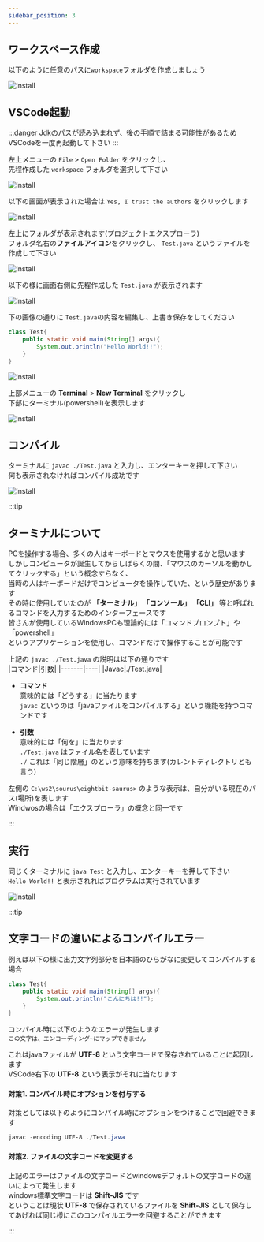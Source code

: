```yaml
---
sidebar_position: 3
---
```


## ワークスペース作成

以下のように任意のパスに`workspace`フォルダを作成しましょう  

![install](./img/javasample/vscode9.png)

## VSCode起動

:::danger
Jdkのパスが読み込まれず、後の手順で詰まる可能性があるためVSCodeを一度再起動して下さい
:::

左上メニューの `File` > `Open Folder` をクリックし、  
先程作成した `workspace` フォルダを選択して下さい  

![install](./img/javasample/vscode10.png)

以下の画面が表示された場合は `Yes, I trust the authors` をクリックします  

![install](./img/javasample/vscode11.png)

左上にフォルダが表示されます(プロジェクトエクスプローラ)  
フォルダ名右の**ファイルアイコン**をクリックし、 `Test.java` というファイルを作成して下さい

![install](./img/javasample/vscode12.png)

以下の様に画面右側に先程作成した `Test.java` が表示されます  


![install](./img/javasample/vscode13.png)

下の画像の通りに `Test.java`の内容を編集し、上書き保存をしてください

```Java showLineNumbers
class Test{
    public static void main(String[] args){
        System.out.println("Hello World!!");
    }
}
```

![install](./img/javasample/vscode14.png)

上部メニューの **Terminal** > **New Terminal** をクリックし  
下部にターミナル(powershell)を表示します

![install](./img/javasample/vscode15.png)

## コンパイル

ターミナルに `javac ./Test.java` と入力し、エンターキーを押して下さい  
何も表示されなければコンパイル成功です

![install](./img/javasample/vscode16.png)

:::tip
## ターミナルについて
PCを操作する場合、多くの人はキーボードとマウスを使用するかと思います  
しかしコンピュータが誕生してからしばらくの間、「マウスのカーソルを動かしてクリックする」という概念すらなく、  
当時の人はキーボードだけでコンピュータを操作していた、という歴史があります  
その時に使用していたのが **「ターミナル」 「コンソール」 「CLI」** 等と呼ばれるコマンドを入力するためのインターフェースです  
皆さんが使用しているWindowsPCも理論的には「コマンドプロンプト」や「powershell」  
というアプリケーションを使用し、コマンドだけで操作することが可能です  


上記の `javac ./Test.java` の説明は以下の通りです  
|コマンド|引数|
|-------|----|
|Javac|./Test.java|

- **コマンド**  
意味的には「どうする」に当たります  
`javac` というのは「javaファイルをコンパイルする」という機能を持つコマンドです

- **引数**  
意味的には「何を」に当たります  
`./Test.java` はファイル名を表しています  
`./` これは「同じ階層」のという意味を持ちます(カレントディレクトリとも言う)

左側の `C:\ws2\sourus\eightbit-saurus>` のような表示は、自分がいる現在のパス(場所)を表します  
Windwosの場合は「エクスプローラ」の概念と同一です  

:::

## 実行

同じくターミナルに `java Test` と入力し、エンターキーを押して下さい  
`Hello World!!` と表示されればプログラムは実行されています

![install](./img/javasample/vscode17.png)



:::tip

## 文字コードの違いによるコンパイルエラー

例えば以下の様に出力文字列部分を日本語のひらがなに変更してコンパイルする場合

```Java showLineNumbers
class Test{
    public static void main(String[] args){
        System.out.println("こんにちは!!");
    }
}
```

コンパイル時に以下のようなエラーが発生します  
`この文字は、エンコーディング~にマップできません`


これはjavaファイルが **UTF-8** という文字コードで保存されていることに起因します  
VSCode右下の **UTF-8** という表示がそれに当たります  

#### 対策1. コンパイル時にオプションを付与する

対策としては以下のようにコンパイル時にオプションをつけることで回避できます
```powershell
javac -encoding UTF-8 ./Test.java
```

#### 対策2. ファイルの文字コードを変更する
上記のエラーはファイルの文字コードとwindowsデフォルトの文字コードの違いによって発生します  
windows標準文字コードは **Shift-JIS** です  
ということは現状 **UTF-8** で保存されているファイルを **Shift-JIS** として保存してあげれば同じ様にこのコンパイルエラーを回避することができます  


:::